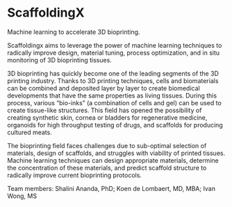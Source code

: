 # ScaffoldingX

Machine learning to accelerate 3D bioprinting.

Scaffoldingx aims to leverage the power of machine learning techniques to radically improve design, material tuning, process optimization, and in situ monitoring of 3D bioprinting tissues.

3D bioprinting has quickly become one of the leading segments of the 3D printing industry. Thanks to 3D printing techniques, cells and biomaterials can be combined and deposited layer by layer to create biomedical developments that have the same properties as living tissues. During this process, various “bio-inks” (a combination of cells and gel) can be used to create tissue-like structures. This field has opened the possibility of creating synthetic skin, cornea or bladders for regenerative medicine, organoids for high throughput testing of drugs, and scaffolds for producing cultured meats. 

The bioprinting field faces challenges due to sub-optimal selection of materials, design of scaffolds, and struggles with viability of printed tissues. Machine learning techniques can design appropriate materials, determine the concentration of these materials, and predict scaffold structure to radically improve current bioprinting protocols.

Team members:
Shalini Ananda, PhD;
Koen de Lombaert, MD, MBA;
Ivan Wong, MS
